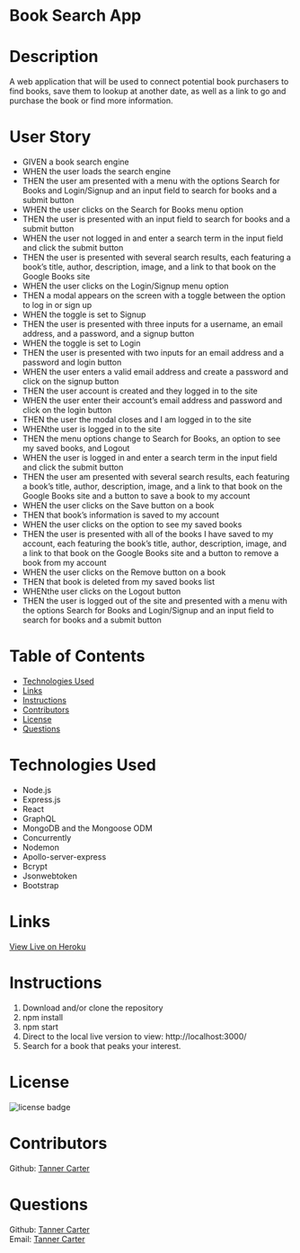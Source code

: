 # Book Search App

# Description
A web application that will be used to connect potential book purchasers to find books, save them to lookup at another date, as well as a link to go and purchase the book or find more information.

# User Story
- GIVEN a book search engine
- WHEN the user loads the search engine
- THEN the user am presented with a menu with the options Search for Books and Login/Signup and an input field to search for books and a submit button
- WHEN the user clicks on the Search for Books menu option
- THEN the user is presented with an input field to search for books and a submit button
- WHEN the user not logged in and enter a search term in the input field and click the submit button
- THEN the user is presented with several search results, each featuring a book’s title, author, description, image, and a link to that book on the Google Books site
- WHEN the user clicks on the Login/Signup menu option
- THEN a modal appears on the screen with a toggle between the option to log in or sign up
- WHEN the toggle is set to Signup
- THEN the user is presented with three inputs for a username, an email address, and a password, and a signup button
- WHEN the toggle is set to Login
- THEN the user is presented with two inputs for an email address and a password and login button
- WHEN the user enters a valid email address and create a password and click on the signup button
- THEN the user account is created and they logged in to the site
- WHEN the user enter their account’s email address and password and click on the login button
- THEN the user the modal closes and I am logged in to the site
- WHENthe user is logged in to the site
- THEN the menu options change to Search for Books, an option to see my saved books, and Logout
- WHEN the user is logged in and enter a search term in the input field and click the submit button
- THEN the user am presented with several search results, each featuring a book’s title, author, description, image, and a link to that book on the Google Books site and a button to save a book to my account
- WHEN the user clicks on the Save button on a book
- THEN that book’s information is saved to my account
- WHEN the user clicks on the option to see my saved books
- THEN the user is presented with all of the books I have saved to my account, each featuring the book’s title, author, description, image, and a link to that book on the Google Books site and a button to remove a book from my account
- WHEN the user clicks on the Remove button on a book
- THEN that book is deleted from my saved books list
- WHENthe user clicks on the Logout button
- THEN the user is logged out of the site and presented with a menu with the options Search for Books and Login/Signup and an input field to search for books and a submit button  

# Table of Contents

- [Technologies Used](#Technologies-Used)
- [Links](#Links)
- [Instructions](#Instructions)
- [Contributors](#Contributors)
- [License](#license)
- [Questions](#questions)

# Technologies Used
- Node.js
- Express.js
- React
- GraphQL
- MongoDB and the Mongoose ODM
- Concurrently
- Nodemon
- Apollo-server-express
- Bcrypt
- Jsonwebtoken 
- Bootstrap

# Links

[View Live on Heroku](https://search-books-turtle.herokuapp.com/)

# Instructions

1. Download and/or clone the repository
2. npm install
3. npm start
4. Direct to the local live version to view: http://localhost:3000/
5. Search for a book that peaks your interest.


# License
![license badge](https://img.shields.io/badge/license-MIT-brightgreen)


# Contributors
Github: [Tanner Carter](https://github.com/TannerCarter) </br>


# Questions

Github: [Tanner Carter](https://github.com/TannerCarter) </br>
Email: [Tanner Carter](Nottoday@gmail.com) </br>

